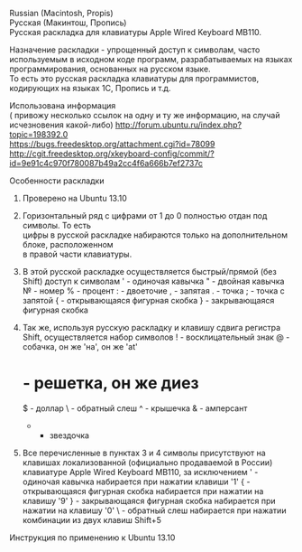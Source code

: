 Russian (Macintosh, Propis)  
Русская (Макинтош, Пропись)  
Русская раскладка для клавиатуры Apple Wired Keyboard MB110.  

Назначение раскладки - упрощенный доступ к символам, часто используемым
в исходном коде программ, разрабатываемых на языках программирования,
основанных на русском языке.  
То есть это русская раскладка клавиатуры для программистов, кодирующих на языках 1С, Пропись и т.д.  

Использована информация  
( привожу несколько ссылок на одну и ту же информацию, на случай исчезновения какой-либо)
http://forum.ubuntu.ru/index.php?topic=198392.0  
https://bugs.freedesktop.org/attachment.cgi?id=78099  
http://cgit.freedesktop.org/xkeyboard-config/commit/?id=9e91c4c970f780087b49a2cc4f6a666b7ef2737c  


Особенности раскладки
1. Проверено на Ubuntu 13.10  

2. Горизонтальный ряд с цифрами от 1 до 0 полностью отдан под символы. То есть   
цифры в русской раскладке набираются только на дополнительном блоке, расположенном   
в правой части клавиатуры.

3. В этой русской раскладке осуществляется быстрый/прямой (без Shift) доступ к символам 
	' - одиночая кавычка
	" - двойная кавычка
	№ - номер
	% - процент
	: - двоеточие
	, - запятая 
	. - точка 
	; - точка с запятой
	{ - открывающаяся фигурная скобка
	} - закрывающаяся фигурная скобка	    

4. Так же, используя русскую раскладку и клавишу сдвига регистра Shift, осуществляется набор символов
	! - восклицательный знак
	@ - собачка, он же 'на', он же 'at'
	# - решетка, он же диез
	$ - доллар
	\ - обратный слеш
	^ - крышечка
	& - амперсант
	* - звездочка

5. Все перечисленные в пунктах 3 и 4 символы присутствуют на клавишах локализованной (официально продаваемой в России) клавиатуре Apple Wired Keyboard MB110, за исключением 
	' - одиночая кавычка набирается при нажатии клавиши '1'
	{ - открывающаяся фигурная скобка набирается при нажатии на клавишу '9'
	} - закрывающаяся фигурная скобка набирается при нажатии на клавишу '0'
	\ - обратный слеш набирается при нажатии комбинации из двух клавиш Shift+5 


Инструкция по применению к Ubuntu 13.10
